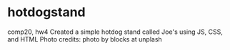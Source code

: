 # hotdogstand
comp20, hw4
Created a simple hotdog stand called Joe's using JS, CSS, and HTML
Photo credits: photo by blocks at unplash
